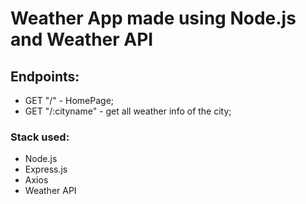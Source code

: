 # Weather App made using Node.js and Weather API

## Endpoints:
* GET "/" - HomePage;
* GET "/:cityname" - get all weather info of the city;

### Stack used:
* Node.js
* Express.js
* Axios
* Weather API
